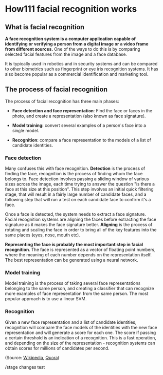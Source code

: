 # How111 facial recognition works

## What is facial recognition

**A face recognition system is a computer application capable of identifying or verifying a person from a digital image or a video frame from different sources.**
One of the ways to do this is by comparing selected facial features from the image and a face database.

It is typically used in robotics and in security systems and can be compared to other biometrics such as fingerprint or eye iris recognition systems.
It has also become popular as a commercial identification and marketing tool.

## The process of facial recognition

The process of facial recognition has three main phases:

* **Face detection and face representation**: Find the face or faces in the photo, and create a representation (also known as face signature).

* **Model training**: convert several examples of a person's face into a single model.

* **Recognition**: compare a face representation to the models of a list of candidate identities.

### Face detection

Many confuses this with face recognition.
**Detection** is the process of finding the face, recognition is the process of finding whom the face belongs to.
Face detection involves passing a sliding window of various sizes across the image, each time trying to answer the question "is there a face at this size at this position".
This step involves an initial quick filtering stage, that will result in a fairly large number of candidate faces, and a following step that will run a test on each candidate face to confirm it's a face.

Once a face is detected, the system needs to extract a face signature.
Facial recognition systems are aligning the faces before extracting the face signature as it makes the face signature better.
**Aligning** is the process of rotating and scaling the face in order to bring all of the key features into the same places (eyes, nose, mouth etc).

**Representing the face is probably the most important step in facial recognition**.
The face is represented as a vector of floating point numbers, where the meaning of each number depends on the representation itself.
The best representation can be generated using a neural network.

### Model training

Model training is the process of taking several face representations belonging to the same person, and creating a classifier that can recognize more examples of face representation from the same person.
The most popular approach is to use a linear SVM.

### Recognition

Given a new face representation and a list of candidate identities, recognition will compare the face models of the identities with the new face representation and will generate a score for each one.
The score if passing a certain threshold is an indication of a recognition.
This is a fast operation, and depending on the size of the representation - recognition systems can obtain scores for millions of candidates per second.

(Source: [Wikipedia](https://en.wikipedia.org/wiki/Facial_recognition_system), [Quora](https://www.quora.com/How-does-the-facial-recognition-technology-work))

/stage changes test
